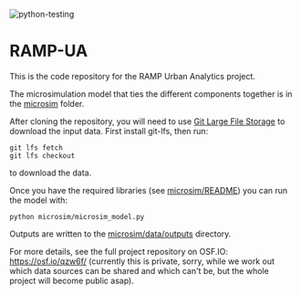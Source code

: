 ![python-testing](https://github.com/Urban-Analytics/RAMP-UA/workflows/python-testing/badge.svg)
# RAMP-UA

This is the code repository for the RAMP Urban Analytics project.

The microsimulation model that ties the different components together is in the [microsim](./microsim) folder.

After cloning the repository, you will need to use [Git Large File Storage](https://git-lfs.github.com/) to download the input data. First install git-lfs, then run: 
```
git lfs fetch
git lfs checkout
``` 
to download the data.

Once you have the required libraries (see [microsim/README](./microsim/README.md)) you can run the model with:

```
python microsim/microsim_model.py
```

Outputs are written to the [microsim/data/outputs](./microsim/data/outputs) directory.

For more details, see the full project repository on OSF.IO: https://osf.io/qzw6f/ (currently this is private, sorry, while we work out which data sources can be shared and which can't be, but the whole project will become public asap).
